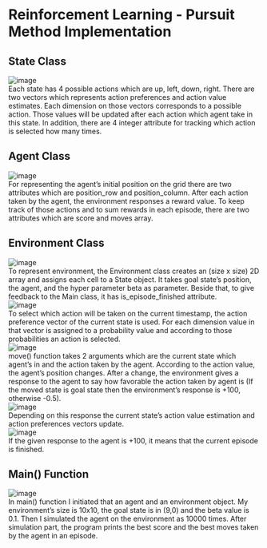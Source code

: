 # Reinforcement Learning - Pursuit Method Implementation
## State Class
![image](https://user-images.githubusercontent.com/56430166/187244340-3b9e4c4a-ed0e-4f33-8a6c-28b23250d47c.png) <br>
Each state has 4 possible actions which are up, left, down, right. There are two vectors
which represents action preferences and action value estimates. Each dimension on
those vectors corresponds to a possible action. Those values will be updated after each
action which agent take in this state. In addition, there are 4 integer attribute for tracking
which action is selected how many times.
<br>
## Agent Class
![image](https://user-images.githubusercontent.com/56430166/187244657-af1b8ce9-bd34-43a7-bd7b-997becbcbb5f.png) <br>
For representing the agent’s initial position on the grid there are two attributes which are
position_row and position_column. After each action taken by the agent, the environment
responses a reward value. To keep track of those actions and to sum rewards in each
episode, there are two attributes which are score and moves array.
<br>
## Environment Class
![image](https://user-images.githubusercontent.com/56430166/187244827-a87669a8-0f4c-4446-b443-7737741b1ec8.png) <br>
To represent environment, the Environment class creates an (size x size) 2D array and
assigns each cell to a State object. It takes goal state’s position, the agent, and the hyper
parameter beta as parameter. Beside that, to give feedback to the Main class, it has
is_episode_finished attribute. <br>
![image](https://user-images.githubusercontent.com/56430166/187244946-26f2569a-0ce7-4df4-b11c-2520bc681888.png) <br>
To select which action will be taken on the current timestamp, the action preference
vector of the current state is used. For each dimension value in that vector is assigned to
a probability value and according to those probabilities an action is selected.
<br>
![image](https://user-images.githubusercontent.com/56430166/187245007-8a4b58eb-69dc-46c8-a317-aeaf05280fcc.png) <br>
move() function takes 2 arguments which are the current state which agent’s in and the
action taken by the agent. According to the action value, the agent’s position changes.
After a change, the environment gives a response to the agent to say how favorable the
action taken by agent is (If the moved state is goal state then the environment’s response
is +100, otherwise -0.5).
<br>
![image](https://user-images.githubusercontent.com/56430166/187245115-61b7e2d4-c7c6-4c20-8c01-e882dd9574f9.png) <br>
Depending on this response the current state’s action value estimation and action
preferences vectors update.
<br>
![image](https://user-images.githubusercontent.com/56430166/187245186-6aaa2e01-e90c-49d1-b0f7-1a1e5e4bc692.png) <br>
If the given response to the agent is +100, it means that the current episode is finished.
<br>
## Main() Function
![image](https://user-images.githubusercontent.com/56430166/187245346-3fa0024d-feca-44d1-973e-eaf95e5f124d.png) <br>
In main() function I initiated that an agent and an environment object. My environment’s
size is 10x10, the goal state is in (9,0) and the beta value is 0.1. Then I simulated the
agent on the environment as 10000 times. After simulation part, the program prints the
best score and the best moves taken by the agent in an episode.






